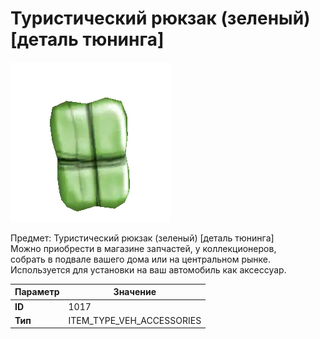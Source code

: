 # Туристический рюкзак (зеленый) [деталь тюнинга]

![Item Image](../img/1017.webp?raw=true)

Предмет: Туристический рюкзак (зеленый) [деталь тюнинга]<br>Можно приобрести в магазине запчастей, у коллекционеров,<br>собрать в подвале вашего дома или на центральном рынке.<br>Используется для установки на ваш автомобиль как аксессуар.


| Параметр | Значение |
|----------|----------|
| **ID** | 1017 |
| **Тип** | ITEM_TYPE_VEH_ACCESSORIES |

